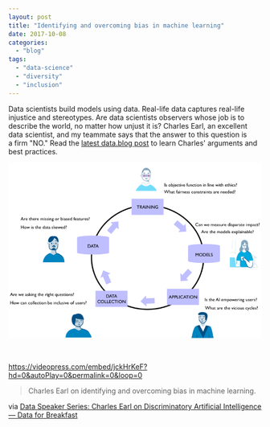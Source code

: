 ```yaml
---
layout: post
title: "Identifying and overcoming bias in machine learning"
date: 2017-10-08
categories: 
  - "blog"
tags: 
  - "data-science"
  - "diversity"
  - "inclusion"
---
```


Data scientists build models using data. Real-life data captures real-life injustice and stereotypes. Are data scientists observers whose job is to describe the world, no matter how unjust it is? Charles Earl, an excellent data scientist, and my teammate says that the answer to this question is a firm "NO." Read the [latest data.blog post](https://data.blog/2017/10/04/data-speaker-series-charles-earl-on-discriminatory-artificial-intelligence/) to learn Charles' arguments and best practices.

![](/assets/images/2017/10/lifecycle.png?quality=80&strip=info&w=1600)

 

https://videopress.com/embed/jckHrKeF?hd=0&autoPlay=0&permalink=0&loop=0

> Charles Earl on identifying and overcoming bias in machine learning.

via [Data Speaker Series: Charles Earl on Discriminatory Artificial Intelligence — Data for Breakfast](http://data.blog/2017/10/04/data-speaker-series-charles-earl-on-discriminatory-artificial-intelligence/)
